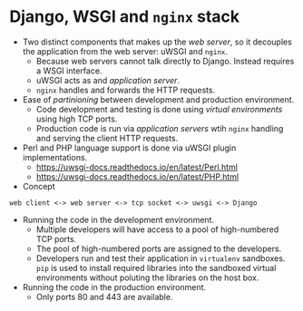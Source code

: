 # Django, WSGI and `nginx` stack

* Two distinct components that makes up the _web server_, so it decouples the application from the web server: uWSGI and `nginx`.
  * Because web servers cannot talk directly to Django. Instead requires a WSGI interface.
  * uWSGI acts as and _application server_.
  * `nginx` handles and forwards the HTTP requests.
* Ease of _partinioning_ between development and production environment.
  * Code development and testing is done using _virtual environments_ using high TCP ports.
  * Production code is run via _application servers_ wtih `nginx` handling and serving the client HTTP requests.
* Perl and PHP language support is done via uWSGI plugin implementations.
  * https://uwsgi-docs.readthedocs.io/en/latest/Perl.html
  * https://uwsgi-docs.readthedocs.io/en/latest/PHP.html
* Concept
```shell
web client <-> web server <-> tcp socket <-> uwsgi <-> Django
```
* Running the code in the development environment.
  * Multiple developers will have access to a pool of high-numbered TCP ports.
  * The pool of high-numbered ports are assigned to the developers.
  * Developers run and test their application in `virtualenv` sandboxes. `pip` is used to install required libraries into the sandboxed virtual environments without poluting the libraries on the host box.
* Running the code in the production environment.
  * Only ports 80 and 443 are available.
